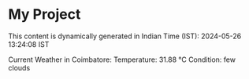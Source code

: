 # My Project

This content is dynamically generated in Indian Time (IST): 2024-05-26 13:24:08 IST


Current Weather in Coimbatore:
Temperature: 31.88 °C
Condition: few clouds

